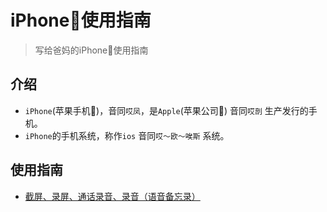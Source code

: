 # iPhone📱使用指南
> 写给爸妈的iPhone📱使用指南

## 介绍

- `iPhone`(苹果手机📱)，音同`哎凤`，是`Apple`(苹果公司) 音同`哎剖` 生产发行的手机。
- `iPhone`的手机系统，称作`ios` 音同`哎～欧～唉斯` 系统。

## 使用指南

- [截屏、录屏、通话录音、录音（语音备忘录）](../iPhone/screen-record.md)